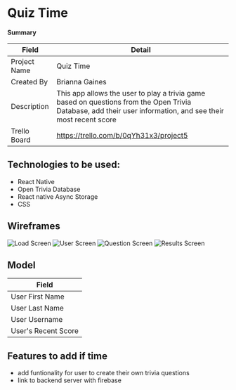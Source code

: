 # Quiz Time


**Summary**

| Field | Detail |
|-------|--------|
| Project Name | Quiz Time|
| Created By| Brianna Gaines|
| Description | This app allows the user to play a trivia game based on questions from the Open Trivia Database, add their user information, and see their most recent score|
| Trello Board | https://trello.com/b/0qYh31x3/project5|


## Technologies to be used:

- React Native
- Open Trivia Database
- React native Async Storage
- CSS


## Wireframes
![Load Screen](https://i.imgur.com/jfv4ons.png)
![User Screen](https://i.imgur.com/uCx8eBd.png)
![Question Screen](https://i.imgur.com/y0MUoMp.png)
![Results Screen](https://i.imgur.com/e0zfd4v.png)

## Model
| Field | 
|-------|
|User First Name|
|User Last Name|
|User Username|
|User's Recent Score|

## Features to add if time
- add funtionality for user to create their own trivia questions
- link to backend server with firebase

